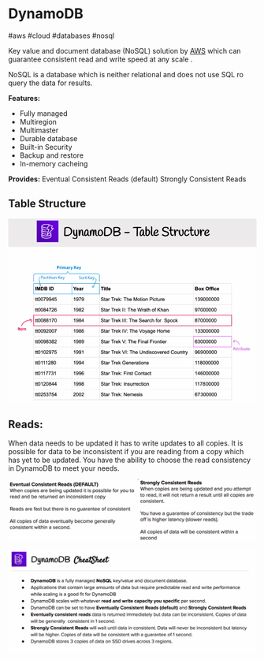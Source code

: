 # DynamoDB
#aws #cloud #databases #nosql

Key value and document database (NoSQL) solution by [AWS](-=%20AWS%20=-/AWS.md) which can guarantee consistent read and write speed at any scale .

NoSQL is a database which is neither relational and does not use SQL ro query the data for results.

**Features:**
- Fully managed
- Multiregion
- Multimaster
- Durable database
- Built-in Security
- Backup and restore
- In-memory cacheing

**Provides:**
Eventual Consistent Reads (default)
Strongly Consistent Reads


## Table Structure
![Pasted image 20220724013608](-=%20AWS%20=-/--%20Databases%20--/Pasted%20image%2020220724013608.png)




## Reads:
When data needs to be updated it has to write updates to all copies. It is possible for data to be inconsistent if you are reading from a copy which has yet to be updated. You have the ability to choose the read consistency in DynamoDB to meet your needs.

![Pasted image 20220724013641](-=%20AWS%20=-/--%20Databases%20--/Pasted%20image%2020220724013641.png)




![Pasted image 20220724013804](-=%20AWS%20=-/--%20Databases%20--/Pasted%20image%2020220724013804.png)
